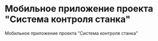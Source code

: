 # Мобильное приложение проекта "Система контроля станка"
Мобильное приложение проекта "Система контроля станка"

